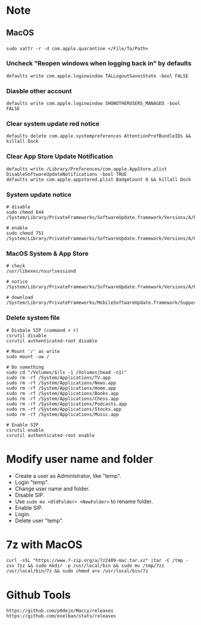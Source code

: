 # Note

## MacOS
###
```
sudo xattr -r -d com.apple.quarantine </File/To/Path>
```

### Uncheck "Reopen windows when logging back in" by defaults
```
defaults write com.apple.loginwindow TALLogoutSavesState -bool FALSE
```

### Diasble other account
```
defaults write com.apple.loginwindow SHOWOTHERUSERS_MANAGED -bool FALSE
```

### Clear system update red notice
```
defaults delete com.apple.systempreferences AttentionPrefBundleIDs && killall Dock
```

### Clear App Store Update Notification
```
defaults write /Library/Preferences/com.apple.AppStore.plist DisableSoftwareUpdateNotifications -bool TRUE
defaults write com.apple.appstored.plist BadgeCount 0 && killall Dock
```

### System update notice
```
# disable
sudo chmod 644 /System/Library/PrivateFrameworks/SoftwareUpdate.framework/Versions/A/Resources/SoftwareUpdateNotificationManager.app/Contents/MacOS/SoftwareUpdateNotificationManager

# enable
sudo chmod 751 /System/Library/PrivateFrameworks/SoftwareUpdate.framework/Versions/A/Resources/SoftwareUpdateNotificationManager.app/Contents/MacOS/SoftwareUpdateNotificationManager
```

### MacOS System & App Store
```
# check
/usr/libexec/nsurlsessiond

# notice
/System/Library/PrivateFrameworks/SoftwareUpdate.framework/Versions/A/Resources/SoftwareUpdateNotificationManager.app/Contents/MacOS/SoftwareUpdateNotificationManager

# download
/System/Library/PrivateFrameworks/MobileSoftwareUpdate.framework/Support/softwareupdated
```


### Delete system file
```
# Disbale SIP (command + r)
csrutil disable
csrutil authenticated-root disable

# Mount '/' as write
sudo mount -uw /

# Do something
sudo cd "/Volumes/$(ls -1 /Volumes|head -n1)"
sudo rm -rf /System/Applications/TV.app
sudo rm -rf /System/Applications/News.app
sudo rm -rf /System/Applications/Home.app
sudo rm -rf /System/Applications/Books.app
sudo rm -rf /System/Applications/Chess.app
sudo rm -rf /System/Applications/Podcasts.app
sudo rm -rf /System/Applications/Stocks.app
sudo rm -rf /System/Applications/Music.app

# Enable SIP
csrutil enable
csrutil authenticated-root enable
```

# Modify user name and folder
- Create a user as Administrator, like "temp".
- Login "temp".
- Change user name and folder.
- Disable SIP.
- Use `sudo mv <OldFolder> <NewFolder>` to rename folder.
- Enable SIP.
- Login.
- Delete user "temp".


# 7z with MacOS
```
curl -sSL "https://www.7-zip.org/a/7z2409-mac.tar.xz" |tar -C /tmp -zxv 7zz && sudo mkdir -p /usr/local/bin && sudo mv /tmp/7zz /usr/local/bin/7z && sudo chmod a+x /usr/local/bin/7z

```

# Github Tools
```
https://github.com/p0deje/Maccy/releases
https://github.com/exelban/stats/releases

```
